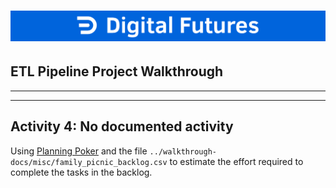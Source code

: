 # ![Digital Futures Academy](https://github.com/digital-futures-academy/DataScienceMasterResources/blob/main/Resources/datascience-notebook-header.png?raw=`true`)

## ETL Pipeline Project Walkthrough

---

---

## Activity 4: No documented activity

Using [Planning Poker](https://planningpokeronline.com/new-game/) and the file `../walkthrough-docs/misc/family_picnic_backlog.csv` to estimate the effort required to complete the tasks in the backlog.
